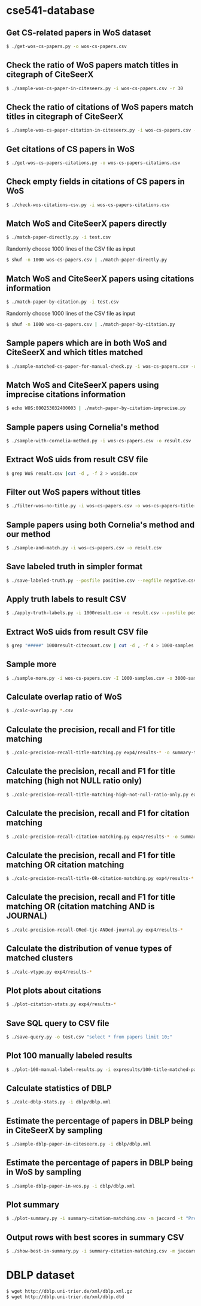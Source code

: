 # cse541-database

## Get CS-related papers in WoS dataset

```sh
$ ./get-wos-cs-papers.py -o wos-cs-papers.csv
```

## Check the ratio of WoS papers match titles in citegraph of CiteSeerX

```sh
$ ./sample-wos-cs-paper-in-citeseerx.py -i wos-cs-papers.csv -r 30
```

## Check the ratio of citations of WoS papers match titles in citegraph of CiteSeerX

```sh
$ ./sample-wos-cs-paper-citation-in-citeseerx.py -i wos-cs-papers.csv -r 30
```

## Get citations of CS papers in WoS

```sh
$ ./get-wos-cs-papers-citations.py -o wos-cs-papers-citations.csv
```

## Check empty fields in citations of CS papers in WoS

```sh
$ ./check-wos-citations-csv.py -i wos-cs-papers-citations.csv
```

## Match WoS and CiteSeerX papers directly

```sh
$ ./match-paper-directly.py -i test.csv
```

Randomly choose 1000 lines of the CSV file as input

```sh
$ shuf -n 1000 wos-cs-papers.csv | ./match-paper-directly.py
```

## Match WoS and CiteSeerX papers using citations information

```sh
$ ./match-paper-by-citation.py -i test.csv
```

Randomly choose 1000 lines of the CSV file as input

```sh
$ shuf -n 1000 wos-cs-papers.csv | ./match-paper-by-citation.py
```

## Sample papers which are in both WoS and CiteSeerX and which titles matched

```sh
$ ./sample-matched-cs-paper-for-manual-check.py -i wos-cs-papers.csv -o result.csv
```

## Match WoS and CiteSeerX papers using imprecise citations information

```sh
$ echo WOS:000253032400003 | ./match-paper-by-citation-imprecise.py
```

## Sample papers using Cornelia's method

```sh
$ ./sample-with-cornelia-method.py -i wos-cs-papers.csv -o result.csv
```

## Extract WoS uids from result CSV file

```sh
$ grep WoS result.csv |cut -d , -f 2 > wosids.csv
```

## Filter out WoS papers without titles

```sh
$ ./filter-wos-no-title.py -i wos-cs-papers.csv -o wos-cs-papers-title-not-null.csv
```

## Sample papers using both Cornelia's method and our method

```sh
$ ./sample-and-match.py -i wos-cs-papers.csv -o result.csv
```

## Save labeled truth in simpler format

```sh
$ ./save-labeled-truth.py --posfile positive.csv --negfile negative.csv *.csv
```

## Apply truth labels to result CSV

```sh
$ ./apply-truth-labels.py -i 1000result.csv -o result.csv --posfile positive.csv --negfile negative.csv
```

## Extract WoS uids from result CSV file

```sh
$ grep "#####" 1000result-citecount.csv | cut -d , -f 4 > 1000-samples.csv
```

## Sample more

```sh
$ ./sample-more.py -i wos-cs-papers.csv -I 1000-samples.csv -o 3000-samples.csv -n 3000
```

## Calculate overlap ratio of WoS

```sh
$ ./calc-overlap.py *.csv
```

## Calculate the precision, recall and F1 for title matching

```sh
$ ./calc-precision-recall-title-matching.py exp4/results-* -o summary-title-matching.csv
```

## Calculate the precision, recall and F1 for title matching (high not NULL ratio only)

```sh
$ ./calc-precision-recall-title-matching-high-not-null-ratio-only.py exp4/results-*
```

## Calculate the precision, recall and F1 for citation matching

```sh
$ ./calc-precision-recall-citation-matching.py exp4/results-* -o summary-citation-matching.csv
```

## Calculate the precision, recall and F1 for title matching OR citation matching

```sh
$ ./calc-precision-recall-title-OR-citation-matching.py exp4/results-* -o summary-title-OR-citation-matching.csv
```

## Calculate the precision, recall and F1 for title matching OR (citation matching AND is JOURNAL)

```sh
$ ./calc-precision-recall-ORed-tjc-ANDed-journal.py exp4/results-*
```

## Calculate the distribution of venue types of matched clusters

```sh
$ ./calc-vtype.py exp4/results-*
```

## Plot plots about citations

```sh
$ ./plot-citation-stats.py exp4/results-*
```

## Save SQL query to CSV file

```sh
$ ./save-query.py -o test.csv "select * from papers limit 10;"
```

## Plot 100 manually labeled results

```sh
$ ./plot-100-manual-label-results.py -i expresults/100-title-matched-papers-summarize-results.csv
```

## Calculate statistics of DBLP

```sh
$ ./calc-dblp-stats.py -i dblp/dblp.xml
```

## Estimate the percentage of papers in DBLP being in CiteSeerX by sampling

```sh
$ ./sample-dblp-paper-in-citeseerx.py -i dblp/dblp.xml
```

## Estimate the percentage of papers in DBLP being in WoS by sampling

```sh
$ ./sample-dblp-paper-in-wos.py -i dblp/dblp.xml
```

## Plot summary

```sh
$ ./plot-summary.py -i summary-citation-matching.csv -m jaccard -t "Precision of Citation Matching" -o test.png -x Threshold -c "Citation Title Jaccard" -y Precision
```

## Output rows with best scores in summary CSV

```sh
$ ./show-best-in-summary.py -i summary-citation-matching.csv -m jaccard -t F1 -n 10 -o test.csv
```

# DBLP dataset

```sh
$ wget http://dblp.uni-trier.de/xml/dblp.xml.gz
$ wget http://dblp.uni-trier.de/xml/dblp.dtd
```
